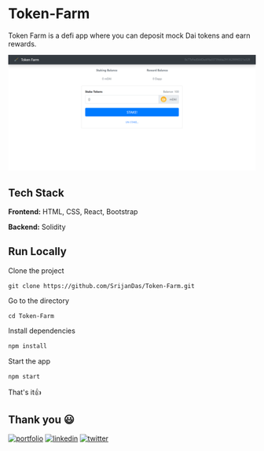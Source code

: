 # Token-Farm
Token Farm is a defi app where you can deposit mock Dai tokens and earn rewards.


![App Screenshot](./homepage.png)

## Tech Stack

**Frontend:** HTML, CSS, React, Bootstrap

**Backend:** Solidity


## Run Locally

Clone the project

```
git clone https://github.com/SrijanDas/Token-Farm.git
```

Go to the directory

```
cd Token-Farm
```

Install dependencies

```bash
npm install
```

Start the app

```bash
npm start
```


That's it👍

## Thank you 😃

[![portfolio](https://img.shields.io/badge/my_portfolio-000?style=for-the-badge&logo=ko-fi&logoColor=white)](https://srijan-das.web.app/)
[![linkedin](https://img.shields.io/badge/linkedin-0A66C2?style=for-the-badge&logo=linkedin&logoColor=white)](https://www.linkedin.com/in/srijan-das-3591791b3)
[![twitter](https://img.shields.io/badge/twitter-1DA1F2?style=for-the-badge&logo=twitter&logoColor=white)](https://twitter.com/Srijan_1805)

